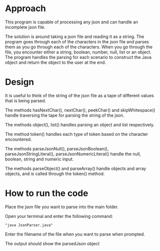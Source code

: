 # Approach

This program is capable of processing any json and can handle an incomplete json file.

The solution is around taking a json file and reading it as a string. The program goes through each of the characters in
the json file and parses them as you go through each of the characters. When you go through the file, you encounter
either a string, boolean, number, null, list or an object. The program handles the parsing for each scenario to
construct the Java object and return the object to the user at the end.

# Design

It is useful to think of the string of the json file as a tape of different values that is being parsed.

The methods hasNextChar(), nextChar(), peekChar() and skipWhitespace() handle traversing the tape for parsing the string
of the json.

The methods object(), list() handles parsing an object and list respectively.

The method token() handles each type of token based on the character encountered.

The methods parseJsonNull(), parseJsonBoolean(), parseJsonStringLiteral(), parseJsonNumericLiteral() handle the null,
boolean, string and numeric input.

The methods parseObject() and parseArray() handle objects and array objects, and is called through the token() method.

# How to run the code

Place the json file you want to parse into the main folder.

Open your terminal and enter the following command:

    "java JsonParser.java"

Enter the filename of the file when you want to parse when prompted.

The output should show the parsedJson object


